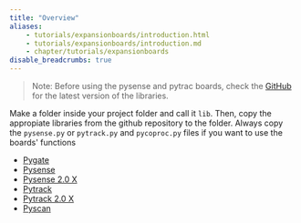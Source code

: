 ```yaml
---
title: "Overview"
aliases:
    - tutorials/expansionboards/introduction.html
    - tutorials/expansionboards/introduction.md
    - chapter/tutorials/expansionboards
disable_breadcrumbs: true
---
```

>Note: Before using the pysense and pytrac boards, check the [GitHub](https://github.com/pycom/pycom-libraries) for the latest version of the libraries.

Make a folder inside your project folder and call it `lib`. Then, copy the appropiate libraries from the github repository to the folder. Always copy the `pysense.py` or `pytrack.py` and `pycoproc.py` files if you want to use the boards' functions

* [Pygate](../expansionboards/pygate/)
* [Pysense](../expansionboards/pysense/)
* [Pysense 2.0 X](../expansionboards/pysense2/)
* [Pytrack](../expansionboards/pytrack/)
* [Pytrack 2.0 X](../expansionboards/pytrack2/)
* [Pyscan](../expansionboards/pyscan/)